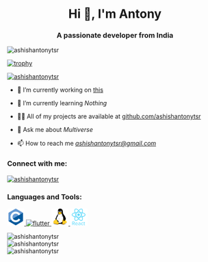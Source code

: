 <h1 align="center">Hi 👋, I'm Antony</h1>
<h3 align="center">A passionate developer from India</h3>

<!-- Profile views -->
<p align="left"> <img src="https://komarev.com/ghpvc/?username=ashishantonytsr&label=Profile%20views&color=00ff00&style=flat" alt="ashishantonytsr" /> </p>

<!-- Profile trophy -->
[![trophy](https://github-profile-trophy.vercel.app/?username=ashishantonytsr&theme=gitdimmed&no-bg=true&margin-w=10&margin-h=15&no-frame=true)](https://github.com/ryo-ma/github-profile-trophy)


<p align="left"> <a href="https://twitter.com/ashishantonytsr" target="blank"><img src="https://img.shields.io/twitter/follow/ashishantonytsr?logo=twitter&style=for-the-badge" alt="ashishantonytsr" /></a> </p>



- 🔭 I’m currently working on [this](google.com)

- 🌱 I’m currently learning *Nothing*

- 👨‍💻 All of my projects are available at [github.com/ashishantonytsr](github.com/ashishantonytsr)

- 💬 Ask me about *Multiverse*

- 📫 How to reach me *ashishantonytsr@gmail.com*


<!-- Connect with me -->
<h3 align="left">Connect with me:</h3>
<p align="left">
<a href="https://twitter.com/ashishantonytsr" target="blank"><img align="center" src="https://raw.githubusercontent.com/rahuldkjain/github-profile-readme-generator/master/src/images/icons/Social/twitter.svg" alt="ashishantonytsr" height="30" width="40" /></a>
</p>

<!-- Languages and tools -->
<h3 align="left">Languages and Tools:</h3>
<p align="left"> <a href="https://www.cprogramming.com/" target="_blank" rel="noreferrer"> <img src="https://raw.githubusercontent.com/devicons/devicon/master/icons/c/c-original.svg" alt="c" width="40" height="40"/> </a> <a href="https://flutter.dev" target="_blank" rel="noreferrer"> <img src="https://www.vectorlogo.zone/logos/flutterio/flutterio-icon.svg" alt="flutter" width="40" height="40"/> </a> <a href="https://www.linux.org/" target="_blank" rel="noreferrer"> <img src="https://raw.githubusercontent.com/devicons/devicon/master/icons/linux/linux-original.svg" alt="linux" width="40" height="40"/> </a> <a href="https://reactjs.org/" target="_blank" rel="noreferrer"> <img src="https://raw.githubusercontent.com/devicons/devicon/master/icons/react/react-original-wordmark.svg" alt="react" width="40" height="40"/> </a> </p>


<!-- Most Used Languages -->
<p><img align="left" width="250" src="https://github-readme-stats.vercel.app/api/top-langs?username=ashishantonytsr&show_icons=true&locale=en&layout=compact" alt="ashishantonytsr" /></p>


<!-- Github stats -->
<p><img align="left" width="300" src="https://github-readme-stats.vercel.app/api?username=ashishantonytsr&show_icons=true&locale=en" alt="ashishantonytsr" /></p>


<!-- Streak status -->
<p><img align="left" width="300" src="https://github-readme-streak-stats.herokuapp.com/?user=ashishantonytsr&" alt="ashishantonytsr" /></p>
